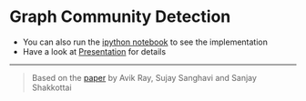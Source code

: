 # Graph Community Detection

* You can also run the [ipython notebook](./Community-Detection.ipynb) to see the implementation
* Have a look at [Presentation](./Presentation.pdf) for details 

---

> Based on the [paper](./res_paper.pdf) by Avik Ray, Sujay Sanghavi and Sanjay Shakkottai
